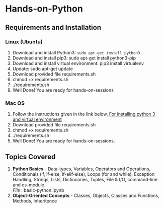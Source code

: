 # Hands-on-Python
## Requirements and Installation
### Linux (Ubuntu)
1. Download and install Python3:
    `sudo apt-get install python3`
2. Download and install pip3: sudo apt-get install python3-pip
3. Download and install virtual environment: pip3 install virtualenv
4. Update: sudo apt-get update
5. Download provided file requirements.sh
6. chmod +x requirements.sh
7. ./requirements.sh
9. Well Done! You are ready for hands-on-sessions

### Mac OS
1. Follow the instructions given in the link below, [For installing python 3 and virtual environment](https://www.digitalocean.com/community/tutorials/how-to-install-python-3-and-set-up-a-local-programming-environment-on-macos)
2. Download provided file requirements.sh <br>
3. chmod +x requirements.sh
4. ./requirements.sh
6. Well Done! You are ready for hands-on-sessions.

## Topics Covered
1. **Python Basics** - Data-types, Variables, Operators and Operations, Conditionals (if, if-else, if-elif-else), Loops (for and while), Exception Handling, Strings, Lists, Dictionaries, Tuples, File & I/O, command-line and os-module. <br>
*File* : basic-python.ipynb
2. **Object-Oriented Concepts** - Classes, Objects, Classes and Functions, Methods, Inheritence

